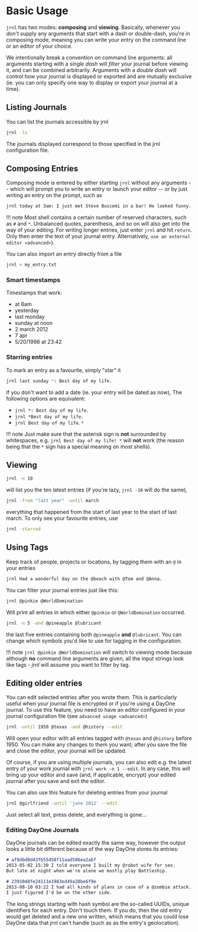 # Basic Usage

`jrnl` has two modes: **composing** and **viewing**. Basically, whenever
you *don't* supply any arguments that start
with a dash or double-dash, you're in composing mode, meaning you can
write your entry on the command line or an editor of your choice.

We intentionally break a convention on command line arguments: all
arguments starting with a *single dash*
will *filter* your journal before viewing
it, and can be combined arbitrarily. Arguments with a
*double dash* will control how your journal
is displayed or exported and are mutually exclusive (ie. you can only
specify one way to display or export your journal at a time).

## Listing Journals

You can list the journals accessible by jrnl

``` sh
jrnl -ls
```

The journals displayed correspond to those specified in the jrnl
configuration file.

## Composing Entries

Composing mode is entered by either starting `jrnl` without any
arguments -- which will prompt you to write an entry or launch your
editor -- or by just writing an entry on the prompt, such as

``` sh
jrnl today at 3am: I just met Steve Buscemi in a bar! He looked funny.
```

!!! note
    Most shell contains a certain number of reserved characters, such as `#`
    and `*`. Unbalanced quotes, parenthesis, and so on will also get into
    the way of your editing.
    For writing longer entries, just enter `jrnl`
    and hit `return`. Only then enter the text of your journal entry.
    Alternatively, `use an external editor <advanced>`).

You can also import an entry directly from a file

``` sh
jrnl < my_entry.txt
```

### Smart timestamps

Timestamps that work:

  - at 6am
  - yesterday
  - last monday
  - sunday at noon
  - 2 march 2012
  - 7 apr
  - 5/20/1998 at 23:42

### Starring entries

To mark an entry as a favourite, simply "star" it

``` sh
jrnl last sunday *: Best day of my life.
```

If you don't want to add a date (ie. your entry will be dated as now),
The following options are equivalent:

  - `jrnl *: Best day of my life.`
  - `jrnl *Best day of my life.`
  - `jrnl Best day of my life.*`

!!! note
    Just make sure that the asterisk sign is **not** surrounded by
    whitespaces, e.g. `jrnl Best day of my life! *` will **not** work (the
    reason being that the `*` sign has a special meaning on most shells).

## Viewing

``` sh
jrnl -n 10
```

will list you the ten latest entries (if you're lazy, `jrnl -10` will do
the same),

``` sh
jrnl -from "last year" -until march
```

everything that happened from the start of last year to the start of
last march. To only see your favourite entries, use

``` sh
jrnl -starred
```

## Using Tags

Keep track of people, projects or locations, by tagging them with an `@`
in your entries

``` sh
jrnl Had a wonderful day on the @beach with @Tom and @Anna.
```

You can filter your journal entries just like this:

``` sh
jrnl @pinkie @WorldDomination
```

Will print all entries in which either `@pinkie` or `@WorldDomination`
occurred.

``` sh
jrnl -n 5 -and @pineapple @lubricant
```

the last five entries containing both `@pineapple` **and** `@lubricant`.
You can change which symbols you'd like to use for tagging in the
configuration.

!!! note
    `jrnl @pinkie @WorldDomination` will switch to viewing mode because
    although **no** command line arguments are given, all the input strings
    look like tags - *jrnl* will assume you want to filter by tag.

## Editing older entries

You can edit selected entries after you wrote them. This is particularly
useful when your journal file is encrypted or if you're using a DayOne
journal. To use this feature, you need to have an editor configured in
your journal configuration file (see `advanced usage <advanced>`)

``` sh
jrnl -until 1950 @texas -and @history --edit
```

Will open your editor with all entries tagged with `@texas` and
`@history` before 1950. You can make any changes to them you want; after
you save the file and close the editor, your journal will be updated.

Of course, if you are using multiple journals, you can also edit e.g.
the latest entry of your work journal with `jrnl work -n 1 --edit`. In
any case, this will bring up your editor and save (and, if applicable,
encrypt) your edited journal after you save and exit the editor.

You can also use this feature for deleting entries from your journal

``` sh
jrnl @girlfriend -until 'june 2012' --edit
```

Just select all text, press delete, and everything is gone...

### Editing DayOne Journals

DayOne journals can be edited exactly the same way, however the output
looks a little bit different because of the way DayOne stores its
entries:

```md
# af8dbd0d43fb55458f11aad586ea2abf
2013-05-02 15:30 I told everyone I built my @robot wife for sex.
But late at night when we're alone we mostly play Battleship.

# 2391048fe24111e1983ed49a20be6f9e
2013-08-10 03:22 I had all kinds of plans in case of a @zombie attack.
I just figured I'd be on the other side.
```

The long strings starting with hash symbol are the so-called UUIDs,
unique identifiers for each entry. Don't touch them. If you do, then the
old entry would get deleted and a new one written, which means that you
could lose DayOne data that jrnl can't handle (such as as the entry's
geolocation).
